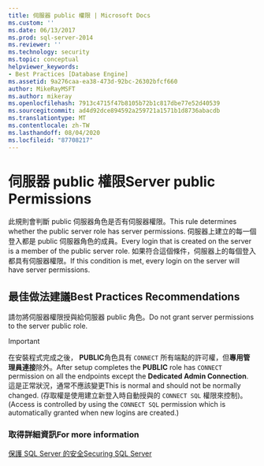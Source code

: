 ```yaml
---
title: 伺服器 public 權限 | Microsoft Docs
ms.custom: ''
ms.date: 06/13/2017
ms.prod: sql-server-2014
ms.reviewer: ''
ms.technology: security
ms.topic: conceptual
helpviewer_keywords:
- Best Practices [Database Engine]
ms.assetid: 9a276caa-ea38-473d-92bc-26302bfcf660
author: MikeRayMSFT
ms.author: mikeray
ms.openlocfilehash: 7913c4715f47b8105b72b1c817dbe77e52d40539
ms.sourcegitcommit: ad4d92dce894592a259721a1571b1d8736abacdb
ms.translationtype: MT
ms.contentlocale: zh-TW
ms.lasthandoff: 08/04/2020
ms.locfileid: "87708217"
---
```

# <a name="server-public-permissions"></a><span data-ttu-id="86095-102">伺服器 public 權限</span><span class="sxs-lookup"><span data-stu-id="86095-102">Server public Permissions</span></span>
  <span data-ttu-id="86095-103">此規則會判斷 public 伺服器角色是否有伺服器權限。</span><span class="sxs-lookup"><span data-stu-id="86095-103">This rule determines whether the public server role has server permissions.</span></span> <span data-ttu-id="86095-104">伺服器上建立的每一個登入都是 public 伺服器角色的成員。</span><span class="sxs-lookup"><span data-stu-id="86095-104">Every login that is created on the server is a member of the public server role.</span></span> <span data-ttu-id="86095-105">如果符合這個條件，伺服器上的每個登入都具有伺服器權限。</span><span class="sxs-lookup"><span data-stu-id="86095-105">If this condition is met, every login on the server will have server permissions.</span></span>  
  
## <a name="best-practices-recommendations"></a><span data-ttu-id="86095-106">最佳做法建議</span><span class="sxs-lookup"><span data-stu-id="86095-106">Best Practices Recommendations</span></span>  
 <span data-ttu-id="86095-107">請勿將伺服器權限授與給伺服器 public 角色。</span><span class="sxs-lookup"><span data-stu-id="86095-107">Do not grant server permissions to the server public role.</span></span>  
  
> [!IMPORTANT]  
>  <span data-ttu-id="86095-108">在安裝程式完成之後， **PUBLIC**角色具有 `CONNECT` 所有端點的許可權，但**專用管理員連接**除外。</span><span class="sxs-lookup"><span data-stu-id="86095-108">After setup completes the **PUBLIC** role has `CONNECT` permission on all the endpoints except the **Dedicated Admin Connection**.</span></span> <span data-ttu-id="86095-109">這是正常狀況，通常不應該變更</span><span class="sxs-lookup"><span data-stu-id="86095-109">This is normal and should not be normally changed.</span></span> <span data-ttu-id="86095-110">(存取權是使用建立新登入時自動授與的 `CONNECT SQL` 權限來控制)。</span><span class="sxs-lookup"><span data-stu-id="86095-110">(Access is controlled by using the `CONNECT SQL` permission which is automatically granted when new logins are created.)</span></span>  
  
### <a name="for-more-information"></a><span data-ttu-id="86095-111">取得詳細資訊</span><span class="sxs-lookup"><span data-stu-id="86095-111">For more information</span></span>  
 [<span data-ttu-id="86095-112">保護 SQL Server 的安全</span><span class="sxs-lookup"><span data-stu-id="86095-112">Securing SQL Server</span></span>](../security/securing-sql-server.md)  
  
  
